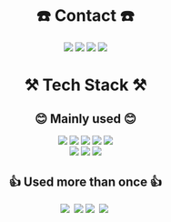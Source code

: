 <div align="center">
<h1 align="center"> ☎️ Contact ☎️ </h1>
  <a href="https://velog.io/@ohilikeit">
    <img src="https://img.shields.io/badge/Velog-20C997?style=flat-square&logo=Velog&logoColor=white"/></a>
  <a href="https://www.facebook.com/profile.php?id=100004043898177">
    <img src="https://img.shields.io/badge/Facebook-1877F2?style=flat-square&logo=Facebook&logoColor=white"/></a>
  <a href="https://www.instagram.com/jihwan7246/">
    <img src="https://img.shields.io/badge/Instagram-E4405F?style=flat-square&logo=Instagram&logoColor=white"/></a>
  <a href="mailto:wlghksqkqh@gmail.com">
    <img src="https://img.shields.io/badge/Gmail-D0A9F5?style=flat-square&logo=Gmail&logoColor=white&link=mailto:wlghksqkqh@gmail.com"/></a>
</div>


<div align="center">
<h1 align="center"> ⚒️ Tech Stack ⚒️ </h1>
<h2 align="center"> 😊 Mainly used 😊 </h2>
  <img src="https://img.shields.io/badge/Python-3766AB?style=for-the-badge&logo=Python&logoColor=white"/></a>
  <img src="https://img.shields.io/badge/Tensorflow-FF6F00?style=for-the-badge&logo=Tensorflow&logoColor=white"/></a>
  <img src="https://img.shields.io/badge/Pytorch-EE4C2C?style=for-the-badge&logo=Pytorch&logoColor=white"/></a>
  <img src="https://img.shields.io/badge/scikit_learn-F7931E?style=for-the-badge&logo=scikit-learn&logoColor=white"/></a>
  <img src="https://img.shields.io/badge/R-276DC3?style=for-the-badge&logo=R&logoColor=white"/></a>
  <br>
  <img src="https://img.shields.io/badge/GitHub-181717?style=for-the-badge&logo=GitHub&logoColor=white"/></a>
  <img src="https://img.shields.io/badge/Slack-4A154B?style=for-the-badge&logo=Slack&logoColor=white"/></a>
  <img src="https://img.shields.io/badge/Notion-000000?style=for-the-badge&logo=Notion&logoColor=white"/></a>
  <br>
<h2 align="center"> 👍 Used more than once 👍 </h2>
  <img src="https://img.shields.io/badge/Django-092E20?style=for-the-badge&logo=Django&logoColor=white"/></a>&nbsp
  <img src="https://img.shields.io/badge/flask-000000?style=for-the-badge&logo=flask&logoColor=white">
  <img src="https://img.shields.io/badge/FastAPI-009688?style=for-the-badge&logo=FastAPI&logoColor=white"/></a>&nbsp
  <img src="https://img.shields.io/badge/Docker-2496ED?style=for-the-badge&logo=Docker&logoColor=white"/></a>&nbsp
</div>

